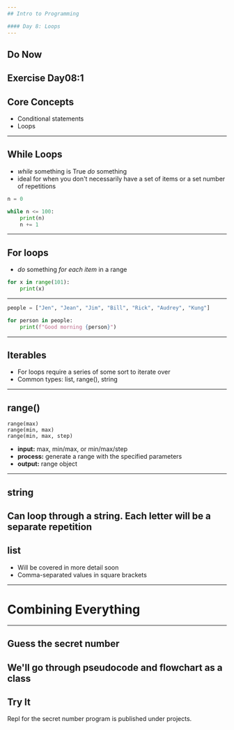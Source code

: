 ```yaml
---
## Intro to Programming

#### Day 8: Loops
---
```

## Do Now

Exercise Day08:1
---
## Core Concepts

* Conditional statements
* Loops
---
## While Loops

* *while* something is True *do* something
* ideal for when you don't necessarily have a set of items or a set number of repetitions

```python
n = 0

while n <= 100:
    print(n)
    n += 1
```
---
## For loops

* *do* something *for each item* in a range

```python
for x in range(101):
    print(x)
```
---
```python
people = ["Jen", "Jean", "Jim", "Bill", "Rick", "Audrey", "Kung"]

for person in people:
    print(f"Good morning {person}")
```
---
## Iterables

* For loops require a series of some sort to iterate over
* Common types: list, range(), string
---
## range()

```
range(max)
range(min, max)
range(min, max, step)
```
* **input:** max, min/max, or min/max/step
* **process:** generate a range with the specified parameters
* **output:** range object
---
## string

Can loop through a string. Each letter will be a separate repetition
---
## list

* Will be covered in more detail soon
* Comma-separated values in square brackets
---
# Combining Everything
---
## Guess the secret number

We'll go through pseudocode and flowchart as a class
---
## Try It

Repl for the secret number program is published under projects.